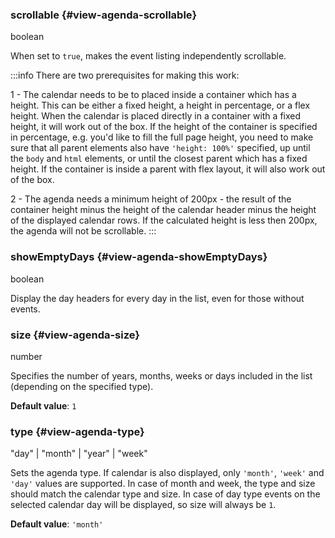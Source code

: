 ### scrollable {#view-agenda-scrollable}

boolean

When set to `true`, makes the event listing independently scrollable.

:::info
There are two prerequisites for making this work:

1 - The calendar needs to be to placed inside a container which has a height. This can be either a fixed height,
a height in percentage, or a flex height. When the calendar is placed directly in a container with a fixed height,
it will work out of the box. If the height of the container is specified in percentage,
e.g. you&#039;d like to fill the full page height, you need to make sure that all parent elements also have `'height: 100%'` specified,
up until the `body` and `html` elements, or until the closest parent which has a fixed height.
If the container is inside a parent with flex layout, it will also work out of the box.

2 - The agenda needs a minimum height of 200px - the result of the container height
minus the height of the calendar header minus the height of the displayed calendar rows.
If the calculated height is less then 200px, the agenda will not be scrollable.
:::
### showEmptyDays {#view-agenda-showEmptyDays}

boolean

Display the day headers for every day in the list, even for those without events.
### size {#view-agenda-size}

number

Specifies the number of years, months, weeks or days included in the list (depending on the specified type).

**Default value**: `1`
### type {#view-agenda-type}

"day" &#124; "month" &#124; "year" &#124; "week"

Sets the agenda type.
If calendar is also displayed, only `'month'`, `'week'` and `'day'` values are supported.
In case of month and week, the type and size should match the calendar type and size.
In case of day type events on the selected calendar day will be displayed, so size will always be `1`.

**Default value**: `'month'`